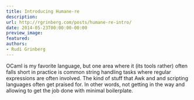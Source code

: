 ```yaml
---
title: Introducing Humane-re
description:
url: http://rgrinberg.com/posts/humane-re-intro/
date: 2014-05-23T00:00:00-00:00
preview_image:
featured:
authors:
- Rudi Grinberg
---
```


<p>OCaml is my favorite language, but one area where it (its tools rather)
often falls short in practice is common string handling tasks where
regular expressions are often involved. The kind of stuff that Awk and
and scripting languages often get praised for. In other words, not
getting in the way and allowing to get the job done with minimal
boilerplate.</p>

